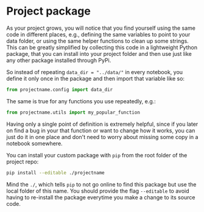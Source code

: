 # Project package

As your project grows, you will notice that you find yourself using the same code in different places, e.g., defining the same variables to point to your data folder, or using the same helper functions to clean up some strings. This can be greatly simplified by collecting this code in a lightweight Python package, that you can install into your project folder and then use just like any other package installed through PyPi.

So instead of repeating `data_dir = "../data/"` in every notebook, you define it only once in the package and then import that variable like so:

```python
from projectname.config import data_dir
```

The same is true for any functions you use repeatedly, e.g.:

```python
from projectname.utils import my_popular_function
```

Having only a single point of definition is extremely helpful, since if you later on find a bug in your that function or want to change how it works, you can just do it in one place and don't need to worry about missing some copy in a notebook somewhere.

You can install your custom package with `pip` from the root folder of the project repo:

```bash
pip install --editable ./projectname
```
Mind the `./`, which tells `pip` to not go online to find this package but use the local folder of this name. You should provide the flag `--editable` to avoid having to re-install the package everytime you make a change to its source code.